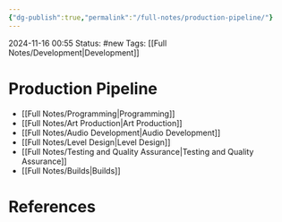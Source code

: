 ```yaml
---
{"dg-publish":true,"permalink":"/full-notes/production-pipeline/"}
---
```



2024-11-16 00:55
Status: #new 
Tags: [[Full Notes/Development\|Development]]

# Production Pipeline



- [[Full Notes/Programming\|Programming]]
- [[Full Notes/Art Production\|Art Production]]
- [[Full Notes/Audio Development\|Audio Development]]
- [[Full Notes/Level Design\|Level Design]]
- [[Full Notes/Testing and Quality Assurance\|Testing and Quality Assurance]]
- [[Full Notes/Builds\|Builds]]

# References

